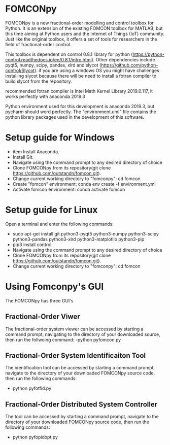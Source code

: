 # FOMCONpy
FOMCONpy is a new fractional-order modelling and control toolbox for Python. It is an extension of the existing FOMCON toolbox for MATLAB, but this time aiming at Python users and the Internet of Things (IoT) community. Just like the original toolbox, it offers a set of tools for researchers in the field of fractional-order control.

This toolbox is dependent on control 0.8.1 library for python (https://python-control.readthedocs.io/en/0.8.1/intro.html). Other dependencies include pyqt5, numpy, scipy, pandas, xlrd and slycot (https://github.com/python-control/Slycot).
if you are using a windows OS you might have challenges installing slycot because there will be need to install a fotran compiler to build slycot from the repository.

recommended fotran compiler is Intel Math Kernel Library 2019.0.117, it works perfectly with anaconda 2019.3

Python environment used for this development is anaconda 2019.3, but pycharm should word perfectly. The "environment.uml" file contains the python library packages used in the development of this software. 

# Setup guide for Windows
- item Install Anaconda.
- Install Git.
- Navigate using the command prompt to any desired directory of choice
- Clone FOMCONpy from its repository(git clone https://github.com/outstandn/fomcon.git).
- Change current working directory to "fomconpy": cd fomcon
- Create "fomcon" environment: conda env create -f environment.yml
- Activate fomcon environment: conda activate fomcon

# Setup guide for Linux
Open a terminal and enter the following commands:
- sudo apt-get install git python3-pyqt5 python3-numpy python3-scipy python3-pandas python3-xlrd python3-matplotlib python3-pip
- pip3 install control
- Navigate using the command prompt to any desired directory of choice
- Clone FOMCONpy from its repository(git clone https://github.com/outstandn/fomcon.git).
- Change current working directory to "fomconpy": cd fomcon

# Using Fomconpy's GUI
The FOMCONpy has three GUI's

## Fractional-Order Viwer
The fractional-order system viewer can be accessed by starting a command prompt, navigating to the directory of your downloaded source, then run the follwoing command:
-python pyfomcon.py

## Fractional-Order System Identificaiton  Tool
The identification tool can be accessed by starting a command prompt, navigate to the directory of your downloaded FOMCONpy source code, then run the following commands:
- python pyfotfid.py

## Fractional-Order Distributed System Controller
The tool can be accessed by starting a command prompt, navigate to the directory of your downloaded FOMCONpy source code, then run the following commands:
- python pyfopidopt.py
